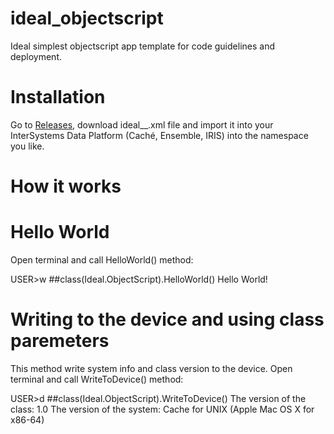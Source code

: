 # ideal_objectscript
Ideal simplest objectscript app template for code guidelines and deployment.


# Installation

Go to [Releases](https://github.com/evshvarov/ideal_objectscript/releases), download ideal__.xml file and import it into your InterSystems Data Platform (Caché, Ensemble, IRIS) into the namespace you like.

# How it works

# Hello World
Open terminal and call HelloWorld() method:

USER>w ##class(Ideal.ObjectScript).HelloWorld()
Hello World!

# Writing to the device and using class paremeters
This method write system info and class version to the device. Open terminal and call WriteToDevice() method:

USER>d ##class(Ideal.ObjectScript).WriteToDevice()
The version of the class: 1.0
The version of the system: Cache for UNIX (Apple Mac OS X for x86-64)
  
